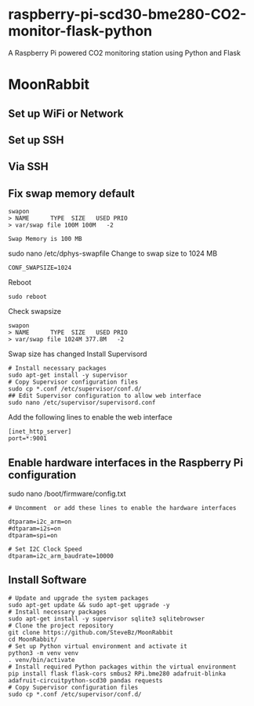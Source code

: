 # raspberry-pi-scd30-bme280-CO2-monitor-flask-python
A Raspberry Pi powered CO2 monitoring station using Python and Flask  

# MoonRabbit

## Set up WiFi or Network

## Set up SSH

## Via SSH
## Fix swap memory default
```
swapon
> NAME      TYPE  SIZE   USED PRIO
> var/swap file 100M 100M   -2
```
```
Swap Memory is 100 MB
```
sudo nano /etc/dphys-swapfile
Change to swap size to 1024 MB
```
CONF_SWAPSIZE=1024
```
Reboot
```
sudo reboot
```
Check swapsize
```
swapon
> NAME      TYPE  SIZE   USED PRIO
> var/swap file 1024M 377.8M   -2
```
Swap size has changed
Install Supervisord
```
# Install necessary packages
sudo apt-get install -y supervisor 
# Copy Supervisor configuration files
sudo cp *.conf /etc/supervisor/conf.d/
## Edit Supervisor configuration to allow web interface
sudo nano /etc/supervisor/supervisord.conf
```

Add the following lines to enable the web interface
```
[inet_http_server]
port=*:9001
```

## Enable hardware interfaces in the Raspberry Pi configuration
sudo nano /boot/firmware/config.txt

```
# Uncomment  or add these lines to enable the hardware interfaces

dtparam=i2c_arm=on
#dtparam=i2s=on
dtparam=spi=on

# Set I2C Clock Speed
dtparam=i2c_arm_baudrate=10000
```

## Install Software
```
# Update and upgrade the system packages
sudo apt-get update && sudo apt-get upgrade -y
# Install necessary packages
sudo apt-get install -y supervisor sqlite3 sqlitebrowser
# Clone the project repository
git clone https://github.com/SteveBz/MoonRabbit
cd MoonRabbit/
# Set up Python virtual environment and activate it
python3 -m venv venv
. venv/bin/activate
# Install required Python packages within the virtual environment
pip install flask flask-cors smbus2 RPi.bme280 adafruit-blinka adafruit-circuitpython-scd30 pandas requests
# Copy Supervisor configuration files
sudo cp *.conf /etc/supervisor/conf.d/
```

